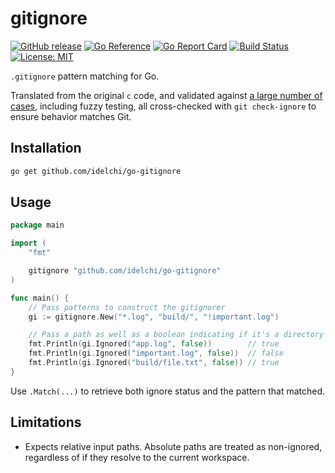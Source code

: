 # gitignore

[![GitHub release](https://img.shields.io/github/v/release/idelchi/go-gitignore)](https://github.com/idelchi/go-gitignore/releases)
[![Go Reference](https://pkg.go.dev/badge/github.com/idelchi/go-gitignore.svg)](https://pkg.go.dev/github.com/idelchi/go-gitignore)
[![Go Report Card](https://goreportcard.com/badge/github.com/idelchi/go-gitignore)](https://goreportcard.com/report/github.com/idelchi/go-gitignore)
[![Build Status](https://github.com/idelchi/go-gitignore/actions/workflows/github-actions.yml/badge.svg)](https://github.com/idelchi/go-gitignore/actions/workflows/github-actions.yml/badge.svg)
[![License: MIT](https://img.shields.io/badge/License-MIT-yellow.svg)](https://opensource.org/licenses/MIT)

`.gitignore` pattern matching for Go.

Translated from the original `c` code, and validated against [a large number of cases](./tests), including fuzzy testing,
all cross-checked with `git check-ignore` to ensure behavior matches Git.

## Installation

```bash
go get github.com/idelchi/go-gitignore
```

## Usage

```go
package main

import (
    "fmt"

    gitignore "github.com/idelchi/go-gitignore"
)

func main() {
    // Pass patterns to construct the gitignorer
    gi := gitignore.New("*.log", "build/", "!important.log")

    // Pass a path as well as a boolean indicating if it's a directory or not
    fmt.Println(gi.Ignored("app.log", false))        // true
    fmt.Println(gi.Ignored("important.log", false))  // false
    fmt.Println(gi.Ignored("build/file.txt", false)) // true
}
```

Use `.Match(...)` to retrieve both ignore status and the pattern that matched.

## Limitations

- Expects relative input paths. Absolute paths are treated as non-ignored, regardless of if they resolve to the current workspace.
